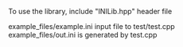 To use the library, include "INILib.hpp" header file

example_files/example.ini input file to test/test.cpp </br>
example_files/out.ini is generated by test.cpp
